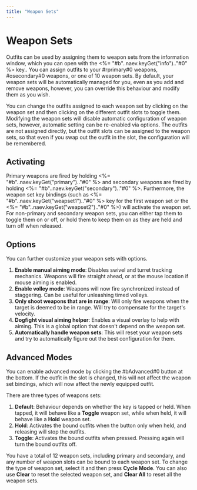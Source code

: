 ```yaml
---
title: "Weapon Sets"
---
```

# Weapon Sets

Outfits can be used by assigning them to weapon sets from the information window, which you can open with the <%= "#b"..naev.keyGet("info").."#0" %> key..
You can assign outfits to your #rprimary#0 weapons, #osecondary#0 weapons, or one of 10 weapon sets.
By default, your weapon sets will be automatically managed for you, even as you add and remove weapons, however, you can override this behaviour and modify them as you wish.

You can change the outfits assigned to each weapon set by clicking on the weapon set and then clicking on the different outfit slots to toggle them.
Modifying the weapon sets will disable automatic configuration of weapon sets, however, automatic setting can be re-enabled via options.
The outfits are not assigned directly, but the outfit slots can be assigned to the weapon sets, so that even if you swap out the outfit in the slot, the configuration will be remembered.

## Activating

Primary weapons are fired by holding <%= "#b"..naev.keyGet("primary").."#0" %> and secondary weapons are fired by holding <%= "#b"..naev.keyGet("secondary").."#0" %>.
Furthermore, the weapon set key bindings (such as <%= "#b"..naev.keyGet("weapset1").."#0" %> key for the first weapon set or the <%= "#b"..naev.keyGet("weapset2").."#0" %>) will activate the weapon set.
For non-primary and secondary weapon sets, you can either tap them to toggle them on or off, or hold them to keep them on as they are held and turn off when released.

## Options

You can further customize your weapon sets with options.

1. **Enable manual aiming mode**: Disables swivel and turret tracking mechanics. Weapons will fire straight ahead, or at the mouse location if mouse aiming is enabled.
1. **Enable volley mode**: Weapons will now fire synchronized instead of staggering. Can be useful for unleashing timed volleys.
1. **Only shoot weapons that are in range**: Will only fire weapons when the target is deemed to be in range. Will try to compensate for the target's velocity.
1. **Dogfight visual aiming helper**: Enables a visual overlay to help with aiming. This is a global option that doesn't depend on the weapon set.
1. **Automatically handle weapon sets**: This will reset your weapon sets and try to automatically figure out the best configuration for them.

## Advanced Modes

You can enable advanced mode by clicking the #bAdvanced#0 button at the bottom.
If the outfit in the slot is changed, this will not affect the weapon set bindings, which will now affect the newly equipped outfit.

There are three types of weapons sets:

1. **Default**: Behaviour depends on whether the key is tapped or held. When tapped, it will behave like a **Toggle** weapon set, while when held, it will behave like a **Hold** weapon set.
1. **Hold**: Activates the bound outfits when the button only when held, and releasing will stop the outfits.
1. **Toggle**: Activates the bound outfits when pressed. Pressing again will turn the bound outfits off.

You have a total of 12 weapon sets, including primary and secondary, and any number of weapon slots can be bound to each weapon set.
To change the type of weapon set, select it and then press **Cycle Mode**.
You can also use **Clear** to reset the selected weapon set, and **Clear All** to reset all the weapon sets.
